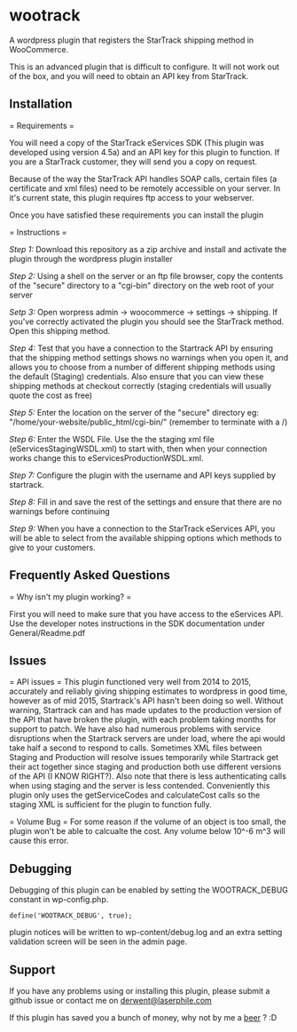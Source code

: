 wootrack
========

A wordpress plugin that registers the StarTrack shipping method in WooCommerce.

This is an advanced plugin that is difficult to configure. It will not work out of the box, and you will need to obtain an API key from StarTrack. 

Installation
------------

= Requirements =

You will need a copy of the StarTrack eServices SDK (This plugin was developed using version 4.5a) and an API key for this plugin to function. If you are a StarTrack customer, they will send you a copy on request.

Because of the way the StarTrack API handles SOAP calls, certain files (a certificate and xml files) need to be remotely accessible on your server. In it's current state, this plugin requires ftp access to your webserver. 

Once you have satisfied these requirements you can install the plugin

= Instructions =

*Step 1:* Download this repository as a zip archive and install and activate the plugin through the wordpress plugin installer

*Step 2:* Using a shell on the server or an ftp file browser, copy the contents of the "secure" directory to a "cgi-bin" directory on the web root of your server

*Setp 3:* Open worpress admin -> woocommerce -> settings -> shipping. If you've correctly activated the plugin you should see the StarTrack method. Open this shipping method.

*Step 4:* Test that you have a connection to the Startrack API by ensuring that the shipping method settings shows no warnings when you open it, and allows you to choose from a number of different shipping methods using the default (Staging) credentials. Also ensure that you can view these shipping methods at checkout correctly (staging credentials will usually quote the cost as free) 

*Step 5:* Enter the location on the server of the "secure" directory eg: "/home/your-website/public_html/cgi-bin/" (remember to terminate with a /)

*Step 6:* Enter the WSDL File. Use the the staging xml file (eServicesStagingWSDL.xml) to start with, then when your connection works change this to eServicesProductionWSDL.xml.

*Step 7:* Configure the plugin with the username and API keys supplied by startrack. 

*Step 8:* Fill in and save the rest of the settings and ensure that there are no warnings before continuing

*Step 9:* When you have a connection to the StarTrack eServices API, you will be able to select from the available shipping options which methods to give to your customers.

Frequently Asked Questions
--------------------------

= Why isn't my plugin working? =

First you will need to make sure that you have access to the eServices API. Use the developer notes instructions in the SDK documentation under General/Readme.pdf

Issues
------
= API issues =
This plugin functioned very well from 2014 to 2015, accurately and reliably giving shipping estimates to wordpress in good time, however as of mid 2015, Startrack's API hasn't been doing so well. Without warning, Startrack can and has made updates to the production version of the API that have broken the plugin, with each problem taking months for support to patch. We have also had numerous problems with service disruptions when the Startrack servers are under load, where the api would take half a second to respond to calls. Sometimes XML files between Staging and Production will resolve issues temporarily while Startrack get their act together since staging and production both use different versions of the API (I KNOW RIGHT?). Also note that there is less authenticating calls when using staging and the server is less contended. Conveniently this plugin only uses the getServiceCodes and calculateCost calls so the staging XML is sufficient for the plugin to function fully.

= Volume Bug =
For some reason if the volume of an object is too small, the plugin won't be able to calcualte the cost. Any volume below 10^-6 m^3 will cause this error.

Debugging
---------

Debugging of this plugin can be enabled by setting the WOOTRACK_DEBUG constant in wp-config.php. 

    define('WOOTRACK_DEBUG', true);

plugin notices will be written to wp-content/debug.log and an extra setting validation screen will be seen in the admin page.

Support
-------

If you have any problems using or installing this plugin, please submit a github issue or contact me on derwent@laserphile.com

If this plugin has saved you a bunch of money, why not by me a [beer](https://www.paypal.com/cgi-bin/webscr?cmd=_donations&business=2PF5FGAHHBFU2&lc=AU&item_name=Laserphile%20Developers&currency_code=AUD&bn=PP%2dDonationsBF%3abtn_donateCC_LG%2egif%3aNonHosted) ? :D

